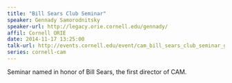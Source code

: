 ```yaml
---
title: "Bill Sears Club Seminar"
speaker: Gennady Samorodnitsky 
speaker-url: http://legacy.orie.cornell.edu/gennady/
affil: Cornell ORIE
date: 2014-11-17 13:25:00
talk-url: http://events.cornell.edu/event/cam_bill_sears_club_seminar_gennady_samorodnitsky_cornell_orie
series: cornell-cam
---
```


Seminar named in honor of Bill Sears, the first director of CAM.


